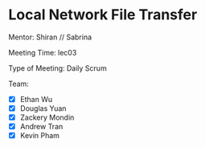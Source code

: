 # Local Network File Transfer

Mentor: Shiran // Sabrina

Meeting Time: lec03

Type of Meeting: Daily Scrum

Team: 
- [x] Ethan Wu
- [x] Douglas Yuan 
- [x] Zackery Mondin
- [x] Andrew Tran 
- [x] Kevin Pham
